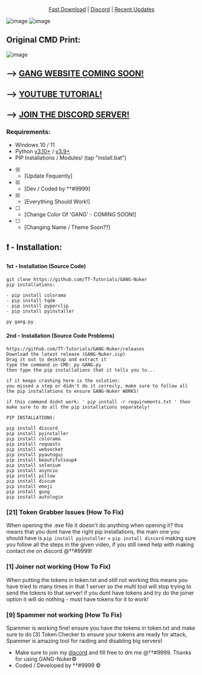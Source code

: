 </p>
<p align="center">
<a href="https://github.com/TT-Tutorials/GANG-Nuker/releases/download/gangnuker/GANG-Nuker.zip">Fast Download</a> |
<a href="https://discord.gg/wizzed">Discord</a> |
<a href="https://github.com/TT-Tutorials/GANG-Nuker/releases/tag/gangnuker">Recent Updates</a>
</p>

![image](https://user-images.githubusercontent.com/94531396/171850124-c9800302-5bbc-4032-9509-a51e56228374.png)
![image](https://user-images.githubusercontent.com/94531396/171852766-688a51b4-957f-44a3-978b-c036c52a01bb.png)
## Original CMD Print:
![image](https://user-images.githubusercontent.com/94531396/152148202-e3c15d38-7523-4a7d-afd9-4124db327153.png)
## --> [GANG WEBSITE COMING SOON!](https://www.google.com)
## --> [YOUTUBE TUTORIAL!](https://youtu.be/hRja5D3bQVE)
## --> [JOIN THE DISCORD SERVER!](https://discord.gg/g4B7Ht58y4)

### Requirements:
- Windows 10 / 11
- Python [v3.10+](https://www.python.org/ftp/python/3.10.5/python-3.10.5-amd64.exe) / [v3.9+](https://www.python.org/ftp/python/3.9.0/python-3.9.0-amd64.exe)
- PIP Installations / Modules! (tap "install.bat")

- [x] - [Update Fequently]
- [x] - [Dev / Coded by ††#9999]
- [x] - [Everything Should Work!]
- [ ] - [Change Color Of 'GANG' - COMING SOON!]
- [ ] - [Changing Name / Theme Soon??]



## ❗  - Installation:
#### 1st・Installation (Source Code)
```
git clone https://github.com/TT-Tutorials/GANG-Nuker
pip installations:

- pip install colorama
- pip install tqdm
- pip install pyperclip
- pip install pyinstaller

py gang.py
```

#### 2nd・Installation (Source Code Problems)
```
https://github.com/TT-Tutorials/GANG-Nuker/releases
Download the latest release (GANG-Nuker.zip)
Drag it out to desktop and extract it
type the command in CMD: py GANG.py
then type the pip installations that it tells you to...

if it keeps crashing here is the solution:
you missed a step or didn't do it correcly, make sure to follow all the pip installations to ensure GANG-Nuker WORKS!

if this command didnt work: ' pip install -r requirements.txt ' then make sure to do all the pip installations separately!

PIP INSTALLATIONS:

pip install discord
pip install pyinstaller
pip install colorama
pip install requests
pip install websocket
pip install pyautogui
pip install beautifulsoup4
pip install selenium
pip install asyncio
pip install pillow
pip install discum
pip install emoji
pip install goog
pip install autologin
```

### [21] Token Grabber Issues (How To Fix)

When opening the .exe file it doesn't do anything when opening it? 
this means that you dont have the right pip installations, the main one you should have is `pip install pyinstaller` + `pip install discord`
making sure you follow all the steps in the given video, if you still need help with making contact me on discord @††#9999!


### [1] Joiner not working (How To Fix)

When putting the tokens in token.txt and still not working this means you have tried to many times in that 1 server so the multi tool will stop trying to send the tokens to that server!
if you dont have tokens and try do the joiner option it will do nothing - must have tokens for it to work!


### [9] Spammer not working (How To Fix)

Spammer is working fine! ensure you have the tokens in token.txt and make sure to do [3] Token Checker to ensure your tokens are ready for attack, 
Spammer is amazing tool for raiding and disabling big servers!





- Make sure to join my [discord](https://discord.gg/wizzed) and fill free to dm me @††#9999. Thanks for using GANG-Nuker©
- Coded / Developed by ††#9999 © 
